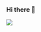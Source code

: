 ### Hi there 👋

<img src="https://github-readme-stats-kappa-navy.vercel.app/api?username=marcellinuselbert&show_icons=true&hide_border=true"/>
<!--
**marcellinuselbert/marcellinuselbert** is a ✨ _special_ ✨ repository because its `README.md` (this file) appears on your GitHub profile.

Here are some ideas to get you started:

- 🔭 I’m currently working on ...
- 🌱 I’m currently learning ...
- 👯 I’m looking to collaborate on ...
- 🤔 I’m looking for help with ...
- 💬 Ask me about ...
- 📫 How to reach me: ...
- 😄 Pronouns: ...
- ⚡ Fun fact: ...
-->

